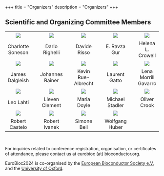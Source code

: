 +++
title = "Organizers"
description = "Organizers"
+++

## Scientific and Organizing Committee Members

<!-- Based on meeting minutes October 2023 - November 2023
Charlotte Soneson
Dario Righelli
E. Ravza Gur
Helena L. Crowell
James Dalgleish
Johannes Rainer
Kevin C. Rue-Albrecht
Laurent Gatto
Lieven Clement
Maria Doyle
Michael Stadler
Oliver Crook
Robert Castelo
Robert Ivanek
Simone Bell
-->

|       |   |     |   |      |   |      |   |      |
|:-----:|---|:---:|---|:----:|---|:----:|---|:----:|
| ![](../img/organizers/CharlotteSoneson.jpg) | &nbsp; | ![](../img/organizers/Dario_Righelli.jpg) | &nbsp; | ![](../img/organizers/DavideRisso.JPG) | &nbsp; | ![](../img/organizers/avatar.png) | &nbsp; | ![](../img/organizers/HelenaCrowell.png) |
| Charlotte Soneson | &nbsp; | Dario Righelli | &nbsp; | Davide Risso | &nbsp; | E. Ravza Gur | &nbsp; | Helena L. Crowell |
| ![](../img/organizers/JamesDalgleish.png) | &nbsp; | ![](../img/organizers/JohannesRainer.jpg) | &nbsp; | ![](../img/organizers/KevinRueAlbrecht.jpg) | &nbsp; | ![](../img/organizers/LaurentGatto.png) | &nbsp; | ![](../img/organizers/LenaMorrillGavarro.jpg) |
| James Dalgleish | &nbsp; | Johannes Rainer | &nbsp; | Kevin Rue-Albrecht | &nbsp; | Laurent Gatto | &nbsp; | Lena Morrill Gavarro |
| ![](../img/organizers/LeoLahti.jpg) | &nbsp; | ![](../img/organizers/LievenClement.jpeg) | &nbsp; | ![](../img/organizers/MariaDoyle.jpeg) | &nbsp; | ![](../img/organizers/MStadler_FMI0142.jpg) | &nbsp; | ![](../img/organizers/avatar.png)
| Leo Lahti | &nbsp; | Lieven Clement | &nbsp; | Maria Doyle | &nbsp; | Michael Stadler | &nbsp; | Oliver Crook |
| ![](../img/organizers/RobertCastelo.jpeg) | &nbsp; | ![](../img/organizers/RobertIvanek.jpg) | &nbsp; | ![](../img/organizers/SimoneBell.jpg) | &nbsp; | ![](../img/organizers/Wolfgang_Huber.jpg) | &nbsp; | &nbsp; | &nbsp; | &nbsp;
| Robert Castelo | &nbsp; | Robert Ivanek | &nbsp; | Simone Bell | &nbsp; | Wolfgang Huber | &nbsp; | &nbsp; |



<br/>

For inquiries related to conference registration, organisation, or certificates of attendance, please contact us at eurobioc (at) bioconductor.org. 

EuroBioc2024 is co-organised by the [European Bioconductor Society e.V.](https://bioconductor.org/about/european-bioconductor-society/) and the [University of Oxford](https://www.ox.ac.uk/).
